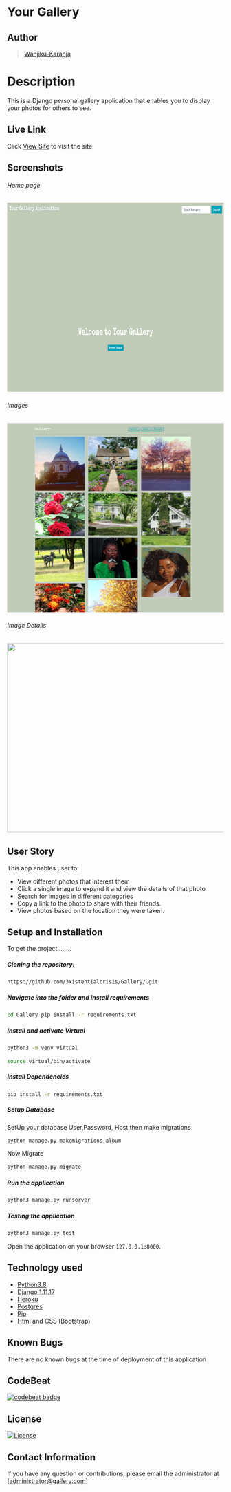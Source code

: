 # Your Gallery 
## Author  
  
>[Wanjiku-Karanja](https://github.com/3xistentialcrisis)  
  
# Description  
This is a Django personal gallery application that enables you to display your photos for others to see.
  
##  Live Link  
 Click [View Site](https://ur-gallery.herokuapp.com/)  to visit the site
  
## Screenshots 
###### Home page
 
<img src="https://raw.githubusercontent.com/3xistentialcrisis/Gallery/master/static/images/landingpage.png" width="900px" height="440px">
 

 ###### Images
 <img src="https://raw.githubusercontent.com/3xistentialcrisis/Gallery/master/static/images/gallery.png" width="900px" height="440px">

  ###### Image Details
 <img src="https://raw.githubusercontent.com/3xistentialcrisis/Gallery/master/static/images/imagedetails.png" width="900px" height="440px">
 
## User Story  
This app enables user to:

* View different photos that interest them  
* Click a single image to expand it and view the details of that photo  
* Search for images in different categories   
* Copy a link to the photo to share with their friends.  
* View photos based on the location they were taken.  

  
## Setup and Installation  
To get the project .......  
  
##### Cloning the repository:  
 ```bash 
 https://github.com/3xistentialcrisis/Gallery/.git 
```
##### Navigate into the folder and install requirements  
 ```bash 
cd Gallery pip install -r requirements.txt 
```
##### Install and activate Virtual  
 ```bash 
python3 -m venv virtual 
```  
```bash 
source virtual/bin/activate 
```

##### Install Dependencies  
 ```bash 
 pip install -r requirements.txt 
```  
 ##### Setup Database  
  SetUp your database User,Password, Host then make migrations 
 ```bash 
python manage.py makemigrations album 
 ``` 
 Now Migrate  
 ```bash 
 python manage.py migrate 
```
##### Run the application  
 ```bash 
 python3 manage.py runserver 
``` 

##### Testing the application  
 ```bash 
 python3 manage.py test 
```
Open the application on your browser `127.0.0.1:8000`.  
  
  
## Technology used  
  
* [Python3.8](https://www.python.org/)  
* [Django 1.11.17](https://docs.djangoproject.com/en/2.2/)  
* [Heroku](https://heroku.com)  
* [Postgres](https://www.postgresql.org/)
* [Pip](https://pypi.org/project/pip/)
* Html and CSS (Bootstrap)
  
## Known Bugs  
There are no known bugs at the time of deployment of this application 
  
## CodeBeat
[![codebeat badge](https://codebeat.co/badges/61881488-2da3-4522-be01-0226f8d1a6c6)](https://codebeat.co/projects/github-com-3xistentialcrisis-gallery-master) 

## License 
[![License](https://img.shields.io/packagist/l/loopline-systems/closeio-api-wrapper.svg)](https://github.com/3xistentialcrisis/gallery/blob/master/LICENSE)

## Contact Information   
If you have any question or contributions, please email the administrator at [administrator@gallery.com] 
